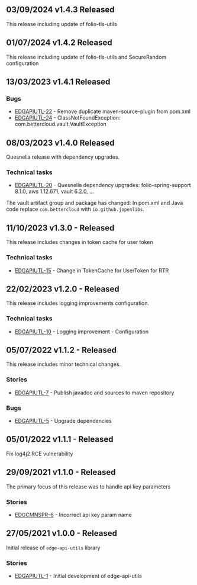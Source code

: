 ## 03/09/2024 v1.4.3 Released
This release including update of folio-tls-utils

## 01/07/2024 v1.4.2 Released
This release including update of folio-tls-utils and SecureRandom configuration

## 13/03/2023 v1.4.1 Released

### Bugs

* [EDGAPIUTL-22](https://folio-org.atlassian.net/browse/EDGAPIUTL-22) - Remove duplicate maven-source-plugin from pom.xml
* [EDGAPIUTL-24](https://folio-org.atlassian.net/browse/EDGAPIUTL-24) - ClassNotFoundException: com.bettercloud.vault.VaultException

## 08/03/2023 v1.4.0 Released
Quesnelia release with dependency upgrades.

### Technical tasks
* [EDGAPIUTL-20](https://folio-org.atlassian.net/browse/EDGAPIUTL-20) - Quesnelia dependency upgrades: folio-spring-support 8.1.0, aws 1.12.671, vault 6.2.0, …

The vault artifact group and package has changed: In pom.xml and Java code replace `com.bettercloud` with `io.github.jopenlibs`.

## 11/10/2023 v1.3.0 - Released
This release includes changes in token cache for user token

### Technical tasks
* [EDGAPIUTL-15](https://issues.folio.org/browse/EDGAPIUTL-15) - Change in TokenCache for UserToken for RTR

## 22/02/2023 v1.2.0 - Released
This release includes logging improvements configuration.

### Technical tasks
* [EDGAPIUTL-10](https://issues.folio.org/browse/EDGAPIUTL-10) - Logging improvement - Configuration

## 05/07/2022 v1.1.2 - Released
This release includes minor technical changes.

### Stories
* [EDGAPIUTL-7](https://issues.folio.org/browse/EDGAPIUTL-7) - Publish javadoc and sources to maven repository

### Bugs
* [EDGAPIUTL-5](https://issues.folio.org/browse/EDGAPIUTL-5) - Upgrade dependencies

## 05/01/2022 v1.1.1 - Released
Fix log4j2 RCE vulnerability

## 29/09/2021 v1.1.0 - Released
The primary focus of this release was to handle api key parameters

### Stories
* [EDGCMNSPR-6](https://issues.folio.org/browse/EDGCMNSPR-6) - Incorrect api key param name

## 27/05/2021 v1.0.0 - Released
Initial release of `edge-api-utils` library

### Stories
* [EDGAPIUTL-1](https://issues.folio.org/browse/EDGAPIUTL-1) - Initial development of edge-api-utils
